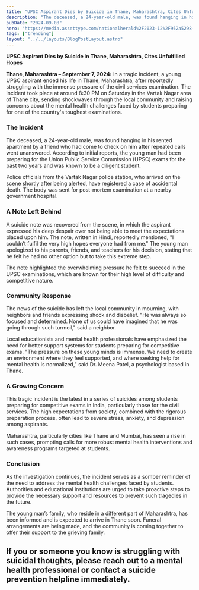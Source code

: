 ```yaml
---
title: "UPSC Aspirant Dies by Suicide in Thane, Maharashtra, Cites Unfulfilled Hopes"
description: "The deceased, a 24-year-old male, was found hanging in his rented apartment by a friend who had come to check on him after repeated calls went unanswered."
pubDate: "2024-09-08"
hero: "https://media.assettype.com/nationalherald%2F2023-12%2F952a5298-aa1b-49ec-904f-8f99c671ce82%2Fdead_body.jpg?rect=0%2C0%2C1200%2C675&auto=format%2Ccompress&fmt=webp&w=1200"
tags: ["trending"]
layout: "../../layouts/BlogPostLayout.astro"
---
```

**UPSC Aspirant Dies by Suicide in Thane, Maharashtra, Cites Unfulfilled Hopes**

**Thane, Maharashtra – September 7, 2024:**
In a tragic incident, a young UPSC aspirant ended his life in Thane, Maharashtra, after reportedly struggling with the immense pressure of the civil services examination. The incident took place at around 8:30 PM on Saturday in the Vartak Nagar area of Thane city, sending shockwaves through the local community and raising concerns about the mental health challenges faced by students preparing for one of the country's toughest examinations.

### **The Incident**
The deceased, a 24-year-old male, was found hanging in his rented apartment by a friend who had come to check on him after repeated calls went unanswered. According to initial reports, the young man had been preparing for the Union Public Service Commission (UPSC) exams for the past two years and was known to be a diligent student. 

Police officials from the Vartak Nagar police station, who arrived on the scene shortly after being alerted, have registered a case of accidental death. The body was sent for post-mortem examination at a nearby government hospital.

### **A Note Left Behind**
A suicide note was recovered from the scene, in which the aspirant expressed his deep despair over not being able to meet the expectations placed upon him. The note, written in Hindi, reportedly mentioned, "I couldn’t fulfil the very high hopes everyone had from me." The young man apologized to his parents, friends, and teachers for his decision, stating that he felt he had no other option but to take this extreme step.

The note highlighted the overwhelming pressure he felt to succeed in the UPSC examinations, which are known for their high level of difficulty and competitive nature. 

### **Community Response**
The news of the suicide has left the local community in mourning, with neighbors and friends expressing shock and disbelief. "He was always so focused and determined. None of us could have imagined that he was going through such turmoil," said a neighbor.

Local educationists and mental health professionals have emphasized the need for better support systems for students preparing for competitive exams. "The pressure on these young minds is immense. We need to create an environment where they feel supported, and where seeking help for mental health is normalized," said Dr. Meena Patel, a psychologist based in Thane.

### **A Growing Concern**
This tragic incident is the latest in a series of suicides among students preparing for competitive exams in India, particularly those for the civil services. The high expectations from society, combined with the rigorous preparation process, often lead to severe stress, anxiety, and depression among aspirants.

Maharashtra, particularly cities like Thane and Mumbai, has seen a rise in such cases, prompting calls for more robust mental health interventions and awareness programs targeted at students. 

### **Conclusion**
As the investigation continues, the incident serves as a somber reminder of the need to address the mental health challenges faced by students. Authorities and educational institutions are urged to take proactive steps to provide the necessary support and resources to prevent such tragedies in the future.

The young man’s family, who reside in a different part of Maharashtra, has been informed and is expected to arrive in Thane soon. Funeral arrangements are being made, and the community is coming together to offer their support to the grieving family.

**If you or someone you know is struggling with suicidal thoughts, please reach out to a mental health professional or contact a suicide prevention helpline immediately.**
---
